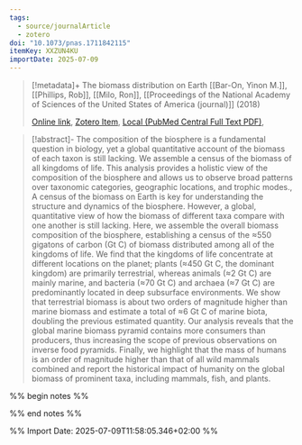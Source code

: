 ```yaml
---
tags:
  - source/journalArticle
  - zotero
doi: "10.1073/pnas.1711842115"
itemKey: XXZUN4KU
importDate: 2025-07-09
---
```

>[!metadata]+
> The biomass distribution on Earth
> [[Bar-On, Yinon M.]], [[Phillips, Rob]], [[Milo, Ron]], 
> [[Proceedings of the National Academy of Sciences of the United States of America (journal)]] (2018)
> 
> [Online link](https://www.pnas.org/doi/full/10.1073/pnas.1711842115), [Zotero Item](zotero://select/library/items/XXZUN4KU), [Local (PubMed Central Full Text PDF)](file://C:/Users/aburg/Documents/references/zotero/storage/C7IWEPFS/Bar-On2018_biomassdistribution.pdf), 

>[!abstract]-
>The composition of the biosphere is a fundamental question in biology, yet a global quantitative account of the biomass of each taxon is still lacking. We assemble a census of the biomass of all kingdoms of life. This analysis provides a holistic view of the composition of the biosphere and allows us to observe broad patterns over taxonomic categories, geographic locations, and trophic modes., A census of the biomass on Earth is key for understanding the structure and dynamics of the biosphere. However, a global, quantitative view of how the biomass of different taxa compare with one another is still lacking. Here, we assemble the overall biomass composition of the biosphere, establishing a census of the ≈550 gigatons of carbon (Gt C) of biomass distributed among all of the kingdoms of life. We find that the kingdoms of life concentrate at different locations on the planet; plants (≈450 Gt C, the dominant kingdom) are primarily terrestrial, whereas animals (≈2 Gt C) are mainly marine, and bacteria (≈70 Gt C) and archaea (≈7 Gt C) are predominantly located in deep subsurface environments. We show that terrestrial biomass is about two orders of magnitude higher than marine biomass and estimate a total of ≈6 Gt C of marine biota, doubling the previous estimated quantity. Our analysis reveals that the global marine biomass pyramid contains more consumers than producers, thus increasing the scope of previous observations on inverse food pyramids. Finally, we highlight that the mass of humans is an order of magnitude higher than that of all wild mammals combined and report the historical impact of humanity on the global biomass of prominent taxa, including mammals, fish, and plants.

%% begin notes %%

%% end notes %%

%% Import Date: 2025-07-09T11:58:05.346+02:00 %%
